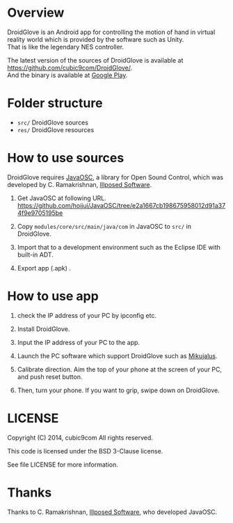# Overview

DroidGlove is an Android app for controlling the motion of hand
in virtual reality world which is provided by the software such as Unity.  
That is like the legendary NES controller.

The latest version of the sources of DroidGlove is available at
<https://github.com/cubic9com/DroidGlove/>.  
And the binary is available at [Google Play](https://play.google.com/store/apps/details?id=com.cubic9.android.droidglove).

# Folder structure

* `src/`                     DroidGlove sources
* `res/`                     DroidGlove resources


# How to use sources

DroidGlove requires [JavaOSC](http://www.illposed.com/software/javaosc.html), a library for Open Sound Control,
which was developed by C. Ramakrishnan, [Illposed Software](http://www.illposed.com/).

1. Get JavaOSC at following URL.  
<https://github.com/hoijui/JavaOSC/tree/e2a1667cb198675958012d91a374f9e9705195be>

2. Copy `modules/core/src/main/java/com` in JavaOSC to `src/` in DroidGlove.

3. Import that to a development environment such as the Eclipse IDE with built-in ADT.

4. Export app (.apk) .


# How to use app

1. check the IP address of your PC by ipconfig etc.

2. Install DroidGlove.

3. Input the IP address of your PC to the app.

4. Launch the PC software which support DroidGlove such as [Mikujalus](http://cubic9.com/Devel/OculusRift/Mikujalus_en/).

5. Calibrate direction. Aim the top of your phone at the screen of your PC, and push reset button.

6. Then, turn your phone. If you want to grip, swipe down on DroidGlove.


# LICENSE
Copyright (C) 2014, cubic9com All rights reserved.

This code is licensed under the BSD 3-Clause license.

See file LICENSE for more information.


# Thanks

Thanks to C. Ramakrishnan, [Illposed Software](http://www.illposed.com/), who developed JavaOSC.
